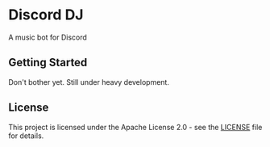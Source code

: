 # Discord DJ

A music bot for Discord

## Getting Started

Don't bother yet. Still under heavy development.

## License

This project is licensed under the Apache License 2.0 - see the [LICENSE](LICENSE) file for details.
